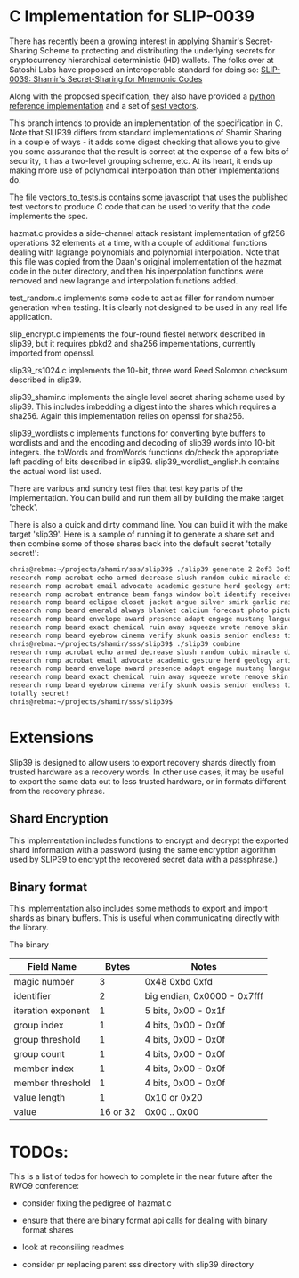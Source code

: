 # C Implementation for SLIP-0039

There has recently been a growing interest in applying Shamir's Secret-Sharing Scheme
to protecting and distributing the underlying secrets for cryptocurrency hierarchical
deterministic (HD) wallets. The folks over at Satoshi Labs have proposed an interoperable
standard for doing so:
[SLIP-0039: Shamir's Secret-Sharing for Mnemonic Codes](https://github.com/satoshilabs/slips/blob/master/slip-0039.md)

Along with the proposed specification, they also have provided a
[python reference implementation](https://github.com/trezor/python-shamir-mnemonic)
and a set of
[sest vectors](https://github.com/trezor/python-shamir-mnemonic/blob/master/vectors.json).

This branch intends to provide an implementation of the specification in C. Note that SLIP39
differs from standard implementations of Shamir Sharing in a couple of ways - it adds some
digest checking that allows you to give you some assurance that the result is correct at
the expense of a few bits of security, it has a two-level grouping scheme, etc. At its heart,
it ends up making more use of polynomical interpolation than other implementations do.

The file vectors_to_tests.js contains some javascript that uses the published test vectors
to produce C code that can be used to verify that the code implements the spec.

hazmat.c provides a side-channel attack resistant implementation of gf256 operations
32 elements at a time, with a couple of additional functions dealing with lagrange
polynomials and polynomial interpolation. Note that this file was copied from
the Daan's original implementation of the hazmat code in the outer directory, and
then his inperpolation functions were removed and new lagrange and interpolation
functions added.

test_random.c implements some code to act as filler for random number generation when testing.
It is clearly not designed to be used in any real life application.

slip_encrypt.c implements the four-round fiestel network described in slip39, but it requires
pbkd2 and sha256 impementations, currently imported from openssl.

slip39_rs1024.c implements the 10-bit, three word Reed Solomon checksum described in slip39.

slip39_shamir.c implements the single level secret sharing scheme used by slip39. This includes
imbedding a digest into the shares which requires a sha256. Again this implementation relies
on openssl for sha256.

slip39_wordlists.c implements functions for converting byte buffers to wordlists and
and the encoding and decoding of slip39 words into 10-bit integers. the toWords and
fromWords functions do/check the appropriate left padding of bits described in slip39.
slip39_wordlist_english.h contains the actual word list used.

There are various and sundry test files that test key parts of the implementation. You can
build and run them all by building the make target 'check'.

There is also a quick and dirty command line. You can build it with the make target 'slip39'. Here
is a sample of running it to generate a share set and then combine some of those shares
back into the default secret 'totally secret!':
```bash
chris@rebma:~/projects/shamir/sss/slip39$ ./slip39 generate 2 2of3 3of5
research romp acrobat echo armed decrease slush random cubic miracle dive exchange biology strategy bulb idea shrimp likely machine starting
research romp acrobat email advocate academic gesture herd geology artist crystal liberty scandal smith amount costume endorse genuine steady have
research romp acrobat entrance beam fangs window bolt identify receiver large saver indicate view dive gesture believe salary prize laser
research romp beard eclipse closet jacket argue silver smirk garlic railroad tadpole wireless flame cover blessing worthy criminal penalty upgrade
research romp beard emerald always blanket calcium forecast photo picture election curly quarter coding equip beam always spray goat become
research romp beard envelope award presence adapt engage mustang language domestic ocean sympathy prisoner painting document username view mountain random
research romp beard exact chemical ruin away squeeze wrote remove skin hairy mouse syndrome royal easel airline ancestor famous favorite
research romp beard eyebrow cinema verify skunk oasis senior endless ting round ting sugar inherit sugar true image keyboard estimate
chris@rebma:~/projects/shamir/sss/slip39$ ./slip39 combine
research romp acrobat echo armed decrease slush random cubic miracle dive exchange biology strategy bulb idea shrimp likely machine starting
research romp acrobat email advocate academic gesture herd geology artist crystal liberty scandal smith amount costume endorse genuine steady have
research romp beard envelope award presence adapt engage mustang language domestic ocean sympathy prisoner painting document username view mountain random
research romp beard exact chemical ruin away squeeze wrote remove skin hairy mouse syndrome royal easel airline ancestor famous favorite
research romp beard eyebrow cinema verify skunk oasis senior endless ting round ting sugar inherit sugar true image keyboard estimate
totally secret!
chris@rebma:~/projects/shamir/sss/slip39$
```


# Extensions

Slip39 is designed to allow users to export recovery shards directly from
trusted hardware as a recovery words. In other use cases, it may be useful
to export the same data out to less trusted hardware, or in formats different
from the recovery phrase.

## Shard Encryption

This implementation includes functions to encrypt and decrypt the exported shard
information with a password (using the same encryption algorithm used by SLIP39
to encrypt the recovered secret data with a passphrase.)

## Binary format

This implementation also includes some methods to export and import shards as
binary buffers. This is useful when communicating directly with the library.

The binary


| Field Name         | Bytes    | Notes                       |
|--------------------|----------|-----------------------------|
| magic number       | 3        | 0x48 0xbd 0xfd              |
| identifier         | 2        | big endian, 0x0000 - 0x7fff |
| iteration exponent | 1        | 5 bits, 0x00 - 0x1f         |
| group index        | 1        | 4 bits, 0x00 - 0x0f         |
| group threshold    | 1        | 4 bits, 0x00 - 0x0f         |
| group count        | 1        | 4 bits, 0x00 - 0x0f         |
| member index       | 1        | 4 bits, 0x00 - 0x0f         |
| member threshold   | 1        | 4 bits, 0x00 - 0x0f         |
| value length       | 1        |  0x10 or 0x20               |
| value              | 16 or 32 | 0x00 .. 0x00                |



# TODOs:

This is a list of todos for howech to complete in the near future after
the RWO9 conference:

* consider fixing the pedigree of hazmat.c

* ensure that there are binary format api calls for dealing with binary format shares

* look at reconsiling readmes

* consider pr replacing parent sss directory with slip39 directory
